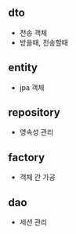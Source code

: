## dto
- 전송 객체
- 받을때, 전송할때

## entity
- jpa 객체

## repository
- 영속성 관리

## factory
- 객체 간 가공

## dao
- 세션 관리

